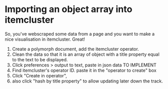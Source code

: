 # Importing an object array into itemcluster

So, you've webscraped some data from a page and you want to make a nice visualisation in itemcluster. Great!

1. Create a polymorph document, add the itemcluster operator.
2. Clean the data so that it is an array of object with a title property equal to the text to be displayed.
3. Click preferences > output to text, paste in json data
TO IMPLEMENT
4. Find itemcluster's operator ID. paste it in the "operator to create" box
5. Click "Create in operator", 
6. also click "hash by title property" to allow updating later down the track.